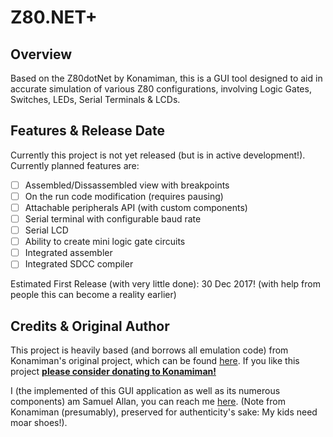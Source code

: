 # Z80.NET+


## Overview ##

Based on the Z80dotNet by Konamiman, this is a GUI tool designed to aid in accurate simulation of various Z80 configurations,
involving Logic Gates, Switches, LEDs, Serial Terminals & LCDs. 

## Features & Release Date ##

Currently this project is not yet released (but is in active development!).
Currently planned features are:

- [ ] Assembled/Dissassembled view with breakpoints
- [ ] On the run code modification (requires pausing)
- [ ] Attachable peripherals API (with custom components)
- [ ] Serial terminal with configurable baud rate
- [ ] Serial LCD
- [ ] Ability to create mini logic gate circuits
- [ ] Integrated assembler
- [ ] Integrated SDCC compiler

Estimated First Release (with very little done): 30 Dec 2017! (with help from people this can become a reality earlier)

## Credits & Original Author ##

This project is heavily based (and borrows all emulation code) from Konamiman's original project, which can be found [here](https://github.com/Konamiman/Z80dotNet).
If you like this project **[please consider donating to Konamiman!](http://www.konamiman.com/msx/msx-e.html#donate)** 

I (the implemented of this GUI application as well as its numerous components) am Samuel Allan, you can reach me [here](emailto:work@samuelallan.info).
(Note from Konamiman (presumably), preserved for authenticity's sake: My kids need moar shoes!).
